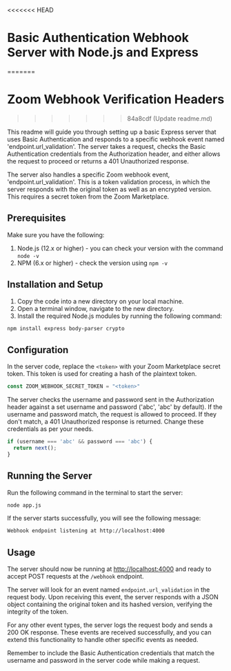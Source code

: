 <<<<<<< HEAD
# Basic Authentication Webhook Server with Node.js and Express
=======
# Zoom Webhook Verification Headers
>>>>>>> 84a8cdf (Update readme.md)

This readme will guide you through setting up a basic Express server that uses Basic Authentication and responds to a specific webhook event named 'endpoint.url_validation'. The server takes a request, checks the Basic Authentication credentials from the Authorization header, and either allows the request to proceed or returns a 401 Unauthorized response.

The server also handles a specific Zoom webhook event, 'endpoint.url_validation'. This is a token validation process, in which the server responds with the original token as well as an encrypted version. This requires a secret token from the Zoom Marketplace.

## Prerequisites
Make sure you have the following:

1. Node.js (12.x or higher) - you can check your version with the command `node -v`
2. NPM (6.x or higher) - check the version using `npm -v`

## Installation and Setup
1. Copy the code into a new directory on your local machine. 
2. Open a terminal window, navigate to the new directory.
3. Install the required Node.js modules by running the following command: 

```bash
npm install express body-parser crypto
```
   
## Configuration
In the server code, replace the `<token>` with your Zoom Marketplace secret token. This token is used for creating a hash of the plaintext token.

```javascript
const ZOOM_WEBHOOK_SECRET_TOKEN = "<token>"
```

The server checks the username and password sent in the Authorization header against a set username and password ('abc', 'abc' by default). If the username and password match, the request is allowed to proceed. If they don't match, a 401 Unauthorized response is returned. Change these credentials as per your needs.

```javascript
if (username === 'abc' && password === 'abc') {
  return next();
}
```

## Running the Server
Run the following command in the terminal to start the server:

```bash
node app.js
```

If the server starts successfully, you will see the following message:

```bash
Webhook endpoint listening at http://localhost:4000
```

## Usage
The server should now be running at [http://localhost:4000](http://localhost:4000) and ready to accept POST requests at the `/webhook` endpoint. 

The server will look for an event named `endpoint.url_validation` in the request body. Upon receiving this event, the server responds with a JSON object containing the original token and its hashed version, verifying the integrity of the token. 

For any other event types, the server logs the request body and sends a 200 OK response. These events are received successfully, and you can extend this functionality to handle other specific events as needed. 

Remember to include the Basic Authentication credentials that match the username and password in the server code while making a request.